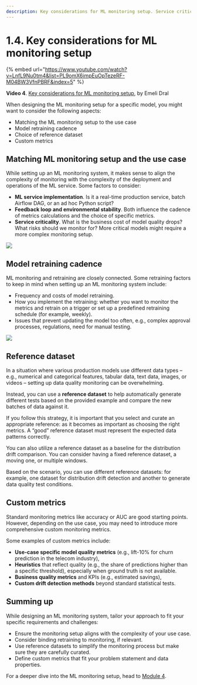 ```yaml
---
description: Key considerations for ML monitoring setup. Service criticality, retraining cadence, reference dataset, and ML monitoring architecture.
---
```


# 1.4. Key considerations for ML monitoring setup

{% embed url="https://www.youtube.com/watch?v=LnfL9Nu0tm4&list=PL9omX6impEuOpTezeRF-M04BW3VfnPBRF&index=5" %}

**Video 4**. [Key considerations for ML monitoring setup](https://www.youtube.com/watch?v=LnfL9Nu0tm4&list=PL9omX6impEuOpTezeRF-M04BW3VfnPBRF&index=5), by Emeli Dral

When designing the ML monitoring setup for a specific model, you might want to consider the following aspects:
* Matching the ML monitoring setup to the use case
* Model retraining cadence
* Choice of reference dataset
* Custom metrics 

## Matching ML monitoring setup and the use case

While setting up an ML monitoring system, it makes sense to align the complexity of monitoring with the complexity of the deployment and operations of the ML service. Some factors to consider:
* **ML service implementation**. Is it a real-time production service, batch Airflow DAG, or an ad hoc Python script?
* **Feedback loop and environmental stability**. Both influence the cadence of metrics calculations and the choice of specific metrics.
* **Service criticality**. What is the business cost of model quality drops? What risks should we monitor for? More critical models might require a more complex monitoring setup.

![](<../../../images/2023109\_course\_module1\_fin\_images.050-min.png>)

## Model retraining cadence

ML monitoring and retraining are closely connected. Some retraining factors to keep in mind when setting up an ML monitoring system include:
* Frequency and costs of model retraining.
* How you implement the retraining: whether you want to monitor the metrics and retrain on a trigger or set up a predefined retraining schedule (for example, weekly).
* Issues that prevent updating the model too often, e.g., complex approval processes, regulations, need for manual testing.

![](<../../../images/2023109\_course\_module1\_fin\_images.052-min.png>)

## Reference dataset

In a situation where various production models use different data types – e.g., numerical and categorical features, tabular data, text data, images, or videos – setting up data quality monitoring can be overwhelming. 

Instead, you can use a **reference dataset** to help automatically generate different tests based on the provided example and compare the new batches of data against it. 

If you follow this strategy, it is important that you select and curate an appropriate reference: as it becomes as important as choosing the right metrics. A “good” reference dataset must represent the expected data patterns correctly.

You can also utilize a reference dataset as a baseline for the distribution drift comparison. You can consider having a fixed reference dataset, a moving one, or multiple windows. 

Based on the scenario, you can use different reference datasets: for example, one dataset for distribution drift detection and another to generate data quality test conditions.

## Custom metrics

Standard monitoring metrics like accuracy or AUC are good starting points. However, depending on the use case, you may need to introduce more comprehensive custom monitoring metrics. 

Some examples of custom metrics include:
* **Use-case specific model quality metrics** (e.g., lift-10% for churn prediction in the telecom industry),
* **Heuristics** that reflect quality (e.g., the share of predictions higher than a specific threshold), especially when ground truth is not available.
* **Business quality metrics** and KPIs (e.g., estimated savings),
* **Custom drift detection methods** beyond standard statistical tests.

## Summing up

While designing an ML monitoring system, tailor your approach to fit your specific requirements and challenges:
* Ensure the monitoring setup aligns with the complexity of your use case.
* Consider binding retraining to monitoring, if relevant.
* Use reference datasets to simplify the monitoring process but make sure they are carefully curated.
* Define custom metrics that fit your problem statement and data properties.

For a deeper dive into the ML monitoring setup, head to [Module 4](../module-4-designing-effective-ml-monitoring.md).
